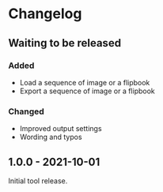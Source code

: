 # Changelog

## Waiting to be released

### Added

- Load a sequence of image or a flipbook
- Export a sequence of image or a flipbook

### Changed

- Improved output settings
- Wording and typos

## 1.0.0 - 2021-10-01

Initial tool release.